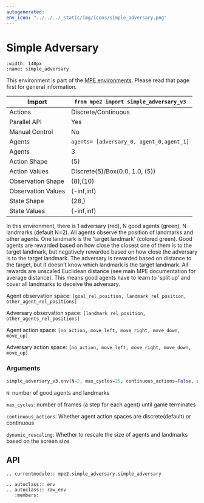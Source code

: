 ```yaml
---
autogenerated:
env_icon: "../../../_static/img/icons/simple_adversary.png"
---
```


# Simple Adversary

```{figure} mpe2/mpe2_simple_adversary.gif
:width: 140px
:name: simple_adversary
```

This environment is part of the <a href='..'>MPE environments</a>. Please read that page first for general information.

| Import             |      `from mpe2 import simple_adversary_v3`      |
|--------------------|--------------------------------------------------|
| Actions            | Discrete/Continuous                              |
| Parallel API       | Yes                                              |
| Manual Control     | No                                               |
| Agents             | `agents= [adversary_0, agent_0,agent_1]`         |
| Agents             | 3                                                |
| Action Shape       | (5)                                              |
| Action Values      | Discrete(5)/Box(0.0, 1.0, (5))                   |
| Observation Shape  | (8),(10)                                         |
| Observation Values | (-inf,inf)                                       |
| State Shape        | (28,)                                            |
| State Values       | (-inf,inf)                                       |


In this environment, there is 1 adversary (red), N good agents (green), N landmarks (default N=2). All agents observe the position of landmarks and other agents. One landmark is the 'target landmark' (colored green). Good agents are rewarded based on how close the closest one of them is to the
target landmark, but negatively rewarded based on how close the adversary is to the target landmark. The adversary is rewarded based on distance to the target, but it doesn't know which landmark is the target landmark. All rewards are unscaled Euclidean distance (see main MPE documentation for
average distance). This means good agents have to learn to 'split up' and cover all landmarks to deceive the adversary.

Agent observation space: `[goal_rel_position, landmark_rel_position, other_agent_rel_positions]`

Adversary observation space: `[landmark_rel_position, other_agents_rel_positions]`

Agent action space: `[no_action, move_left, move_right, move_down, move_up]`

Adversary action space: `[no_action, move_left, move_right, move_down, move_up]`

### Arguments

``` python
simple_adversary_v3.env(N=2, max_cycles=25, continuous_actions=False, dynamic_rescaling=False)
```



`N`:  number of good agents and landmarks

`max_cycles`:  number of frames (a step for each agent) until game terminates

`continuous_actions`: Whether agent action spaces are discrete(default) or continuous

`dynamic_rescaling`: Whether to rescale the size of agents and landmarks based on the screen size

## API
```{eval-rst}
.. currentmodule:: mpe2.simple_adversary.simple_adversary

.. autoclass:: env
.. autoclass:: raw_env
   :members:
```
